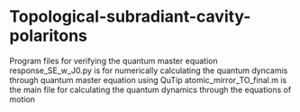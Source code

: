 # Topological-subradiant-cavity-polaritons

Program files for verifying the quantum master equation
response_SE_w_J0.py is for numerically calculating the quantum dyncamis through quantum master equation using QuTip
atomic_mirror_TO_final.m is the main file for calculating the quantum dynamics through the equations of motion
